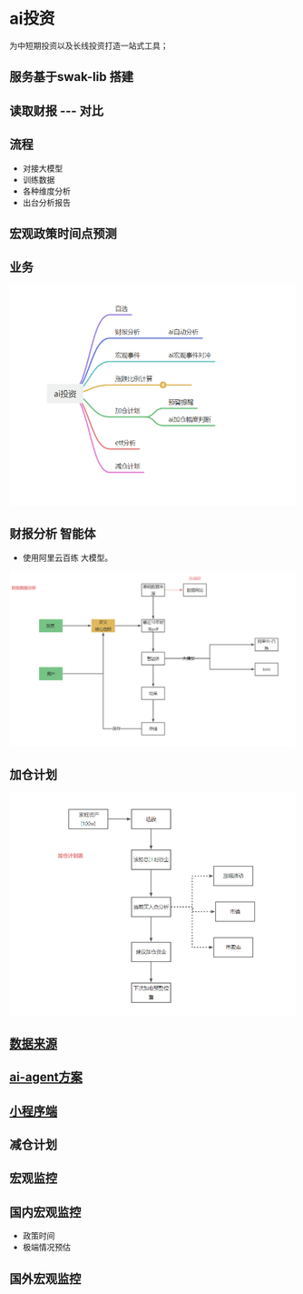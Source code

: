 # ai投资

为中短期投资以及长线投资打造一站式工具；

## 服务基于swak-lib 搭建


## 读取财报 --- 对比

## 流程

* 对接大模型
* 训练数据
* 各种维度分析
* 出台分析报告

## 宏观政策时间点预测

## 业务

![业务导图.png](doc/img/业务导图.png)

## 财报分析 智能体

* 使用阿里云百练 大模型。

![财务分析数据流程.png](doc/img/财务分析数据流程.png)

## 加仓计划

![加仓计划.png](doc/img/加仓计划.png)


## [数据来源](doc/md/数据来源.md)


## [ai-agent方案](doc/md/ai-agent方案.md)


## [小程序端](doc/md/小程序端.md)


## 减仓计划

## 宏观监控

## 国内宏观监控

* 政策时间
* 极端情况预估

## 国外宏观监控

